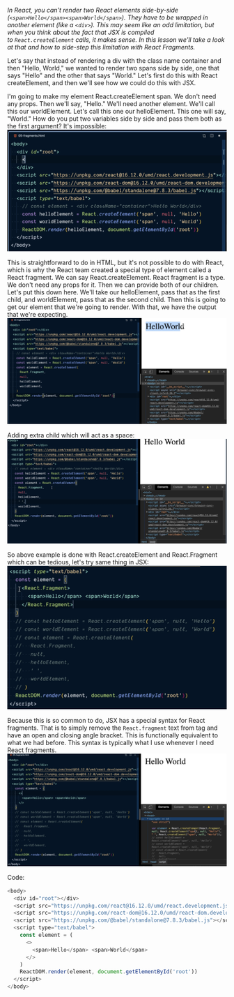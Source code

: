 *In React, you can’t render two React elements side-by-side (`<span>Hello</span><span>World</span>`). They have to be wrapped in another element (like a `<div>`). This may seem like an odd limitation, but when you think about the fact that JSX is compiled to `React.createElement` calls, it makes sense. In this lesson we’ll take a look at that and how to side-step this limitation with React Fragments.*

Let's say that instead of rendering a div with the class name container and then "Hello, World," we wanted to render two spans side by side, one that says "Hello" and the other that says "World." Let's first do this with React createElement, and then we'll see how we could do this with JSX.

I'm going to make my element React.createElement span. We don't need any props. Then we'll say, "Hello." We'll need another element. We'll call this our worldElement. Let's call this one our helloElement. This one will say, "World." How do you put two variables side by side and pass them both as the first argument? It's impossible:
![](./assets/Pasted%20image%2020221201135231.png)

This is straightforward to do in HTML, but it's not possible to do with React, which is why the React team created a special type of element called a React fragment. We can say React.createElement. React fragment is a type. We don't need any props for it. 
Then we can provide both of our children. Let's put this down here. We'll take our helloElement, pass that as the first child, and worldElement, pass that as the second child. Then this is going to get our element that we're going to render.  With that, we have the output that we're expecting.
![](./assets/Pasted%20image%2020221201135449.png)

Adding extra child which will act as a space:
![](./assets/Pasted%20image%2020221201135615.png)

So above example is done with React.createElement and React.Fragment which can be tedious, let's try same thing in JSX:
![](./assets/Pasted%20image%2020221201135808.png)

Because this is so common to do, JSX has a special syntax for React fragments. That is to simply remove the `React.fragment` text from tag and have an open and closing angle bracket. This is functionally equivalent to what we had before. This syntax is typically what I use whenever I need React fragments.
![](./assets/Pasted%20image%2020221201135923.png)

Code:
```js
<body>
  <div id="root"></div>
  <script src="https://unpkg.com/react@16.12.0/umd/react.development.js"></script>
  <script src="https://unpkg.com/react-dom@16.12.0/umd/react-dom.development.js"></script>
  <script src="https://unpkg.com/@babel/standalone@7.8.3/babel.js"></script>
  <script type="text/babel">
    const element = (
      <>
        <span>Hello</span> <span>World</span>
      </>
    )
    ReactDOM.render(element, document.getElementById('root'))
  </script>
</body>
```
